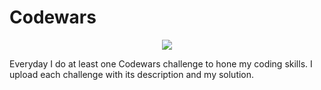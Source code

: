# Codewars
<div align="center"><img src="https://www.codewars.com/users/thePotatoDev/badges/large"></div>


Everyday I do at least one Codewars challenge to hone my coding skills. I upload each challenge with its description and my solution.

